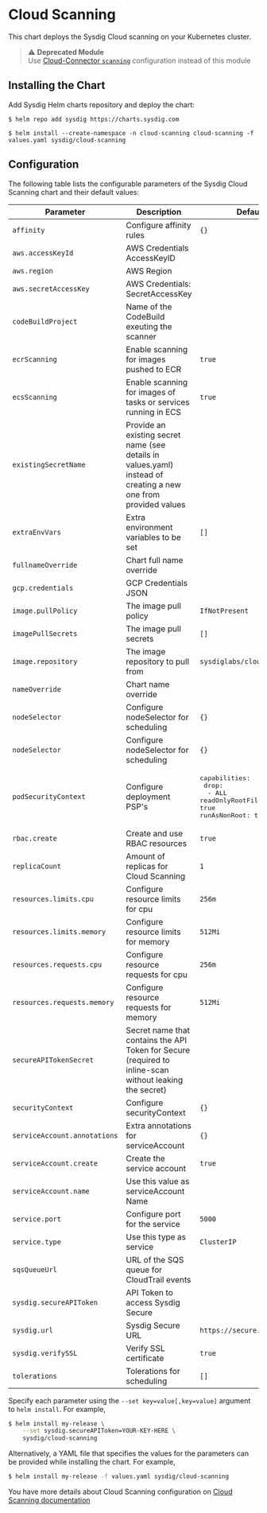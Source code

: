 # Cloud Scanning

This chart deploys the Sysdig Cloud scanning on your Kubernetes cluster.

>  ⚠️ **Deprecated Module** 
> <br>Use [Cloud-Connector `scanning`](https://charts.sysdig.com/charts/cloud-connector/#scanners) configuration instead of this module

## Installing the Chart

Add Sysdig Helm charts repository and deploy the chart:

```
$ helm repo add sysdig https://charts.sysdig.com

$ helm install --create-namespace -n cloud-scanning cloud-scanning -f values.yaml sysdig/cloud-scanning
```

## Configuration

The following table lists the configurable parameters of the Sysdig Cloud Scanning
chart and their default values:

| Parameter                    | Description                                                                                                     | Default                                                                                                            |
|------------------------------|-----------------------------------------------------------------------------------------------------------------|--------------------------------------------------------------------------------------------------------------------|
| `affinity`                   | Configure affinity rules                                                                                        | `{}`                                                                                                               |
| `aws.accessKeyId`            | AWS Credentials AccessKeyID                                                                                     | ` `                                                                                                                |
| `aws.region`                 | AWS Region                                                                                                      | ` `                                                                                                                |
| `aws.secretAccessKey`        | AWS Credentials: SecretAccessKey                                                                                | ` `                                                                                                                |
| `codeBuildProject`           | Name of the CodeBuild exeuting the scanner                                                                      | ` `                                                                                                                |
| `ecrScanning`                | Enable scanning for images pushed to ECR                                                                        | `true`                                                                                                             |
| `ecsScanning`                | Enable scanning for images of tasks or services running in ECS                                                  | `true`                                                                                                             |
| `existingSecretName`         | Provide an existing secret name (see details in values.yaml) instead of creating a new one from provided values | ` `                                                                                                                |
| `extraEnvVars`               | Extra environment variables to be set                                                                           | `[]`                                                                                                               |
| `fullnameOverride`           | Chart full name override                                                                                        | ` `                                                                                                                |
| `gcp.credentials`            | GCP Credentials JSON                                                                                            | ` `                                                                                                                |
| `image.pullPolicy`           | The image pull policy                                                                                           | `IfNotPresent`                                                                                                     |
| `imagePullSecrets`           | The image pull secrets                                                                                          | `[]`                                                                                                               |
| `image.repository`           | The image repository to pull from                                                                               | `sysdiglabs/cloud-scanning`                                                                                        |
| `nameOverride`               | Chart name override                                                                                             | ` `                                                                                                                |
| `nodeSelector`               | Configure nodeSelector for scheduling                                                                           | `{}`                                                                                                               |
| `nodeSelector`               | Configure nodeSelector for scheduling                                                                           | `{}`                                                                                                               |
| `podSecurityContext`         | Configure deployment PSP's                                                                                      | <pre>capabilities:<br>&emsp;drop:<br>&emsp;&emsp;- ALL<br>readOnlyRootFileSystem: true<br>runAsNonRoot: true</pre> |
| `rbac.create`                | Create and use RBAC resources                                                                                   | `true`                                                                                                             |
| `replicaCount`               | Amount of replicas for Cloud Scanning                                                                           | `1`                                                                                                                |
| `resources.limits.cpu`       | Configure resource limits for cpu                                                                               | `256m`                                                                                                             |
| `resources.limits.memory`    | Configure resource limits for memory                                                                            | `512Mi`                                                                                                            |
| `resources.requests.cpu`     | Configure resource requests for cpu                                                                             | `256m`                                                                                                             |
| `resources.requests.memory`  | Configure resource requests for memory                                                                          | `512Mi`                                                                                                            |
| `secureAPITokenSecret`       | Secret name that contains the API Token for Secure (required to inline-scan without leaking the secret)         | ` `                                                                                                                |
| `securityContext`            | Configure securityContext                                                                                       | `{}`                                                                                                               |
| `serviceAccount.annotations` | Extra annotations for serviceAccount                                                                            | `{}`                                                                                                               |
| `serviceAccount.create`      | Create the service account                                                                                      | `true`                                                                                                             |
| `serviceAccount.name`        | Use this value as serviceAccount Name                                                                           | ` `                                                                                                                |
| `service.port`               | Configure port for the service                                                                                  | `5000`                                                                                                             |
| `service.type`               | Use this type as service                                                                                        | `ClusterIP`                                                                                                        |
| `sqsQueueUrl`                | URL of the SQS queue for CloudTrail events                                                                      | ` `                                                                                                                |
| `sysdig.secureAPIToken`      | API Token to access Sysdig Secure                                                                               | ` `                                                                                                                |
| `sysdig.url`                 | Sysdig Secure URL                                                                                               | `https://secure.sysdig.com`                                                                                        |
| `sysdig.verifySSL`           | Verify SSL certificate                                                                                          | `true`                                                                                                             |
| `tolerations`                | Tolerations for scheduling                                                                                      | `[]`                                                                                                               |

Specify each parameter using the `--set key=value[,key=value]` argument to `helm install`. For example,

```bash
$ helm install my-release \
    --set sysdig.secureAPIToken=YOUR-KEY-HERE \
    sysdig/cloud-scanning
```

Alternatively, a YAML file that specifies the values for the parameters can be provided while installing the chart. For example,

```bash
$ helm install my-release -f values.yaml sysdig/cloud-scanning
```

You have more details about Cloud Scanning configuration on [Cloud Scanning documentation](https://sysdiglabs.github.io/cloud-connector/scanning.html)
